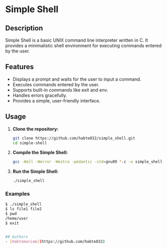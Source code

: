 # Simple Shell

## Description
Simple Shell is a basic UNIX command line interpreter written in C. It provides a minimalistic shell environment for executing commands entered by the user.

## Features
- Displays a prompt and waits for the user to input a command.
- Executes commands entered by the user.
- Supports built-in commands like exit and env.
- Handles errors gracefully.
- Provides a simple, user-friendly interface.

## Usage

1. **Clone the repository:**

    ```bash
    git clone https://github.com/habte032/simple_shell.git
    cd simple-shell
    ```

2. **Compile the Simple Shell:**

    ```bash
    gcc -Wall -Werror -Wextra -pedantic -std=gnu89 *.c -o simple_shell
    ```

3. **Run the Simple Shell:**

    ```bash
    ./simple_shell
    ```

### Examples
```bash
$ ./simple_shell
$ ls file1 file2
$ pwd
/home/user
$ exit


## Authors
- [Habtemariam](https://github.com/habte032)
